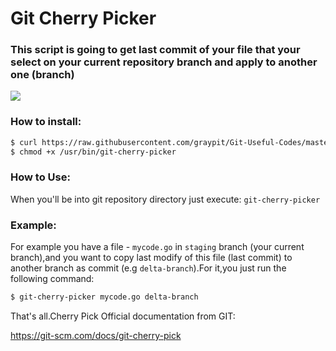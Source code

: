 # Git Cherry Picker
### This script is going to get last commit of your file that your select on your current repository branch and apply to another one (branch)

<img src="https://mattstauffer.com/assets/images/content/opengraph/cherry-pick.png">

### How to install:
```bash
$ curl https://raw.githubusercontent.com/graypit/Git-Useful-Codes/master/Git-Cherry-Picker/Git-Cherry-Picker.sh > /usr/bin/git-cherry-picker 2>/dev/null
$ chmod +x /usr/bin/git-cherry-picker
```
### How to Use:
When you'll be into git repository directory just execute: `git-cherry-picker`

### Example:
For example you have a file - `mycode.go` in `staging` branch (your current branch),and you want to copy last modify of this file (last commit) to another branch as commit (e.g `delta-branch`).For it,you just run the following command:
```bash
$ git-cherry-picker mycode.go delta-branch
```
That's all.Cherry Pick Official documentation from GIT: 

https://git-scm.com/docs/git-cherry-pick
